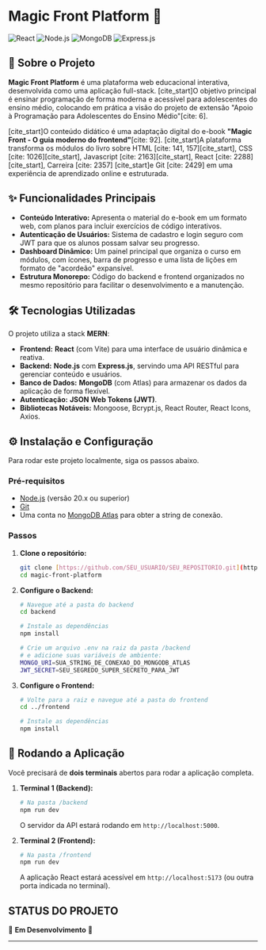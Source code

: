 # Magic Front Platform 🚀

![React](https://img.shields.io/badge/React-20232A?style=for-the-badge&logo=react&logoColor=61DAFB)
![Node.js](https://img.shields.io/badge/Node.js-339933?style=for-the-badge&logo=nodedotjs&logoColor=white)
![MongoDB](https://img.shields.io/badge/MongoDB-47A248?style=for-the-badge&logo=mongodb&logoColor=white)
![Express.js](https://img.shields.io/badge/Express.js-000000?style=for-the-badge&logo=express&logoColor=white)

## 📖 Sobre o Projeto

**Magic Front Platform** é uma plataforma web educacional interativa, desenvolvida como uma aplicação full-stack. [cite_start]O objetivo principal é ensinar programação de forma moderna e acessível para adolescentes do ensino médio, colocando em prática a visão do projeto de extensão "Apoio à Programação para Adolescentes do Ensino Médio"[cite: 6].

[cite_start]O conteúdo didático é uma adaptação digital do e-book **"Magic Front - O guia moderno do frontend"**[cite: 92]. [cite_start]A plataforma transforma os módulos do livro sobre HTML [cite: 141, 157][cite_start], CSS [cite: 1026][cite_start], Javascript [cite: 2163][cite_start], React [cite: 2288][cite_start], Carreira [cite: 2357] [cite_start]e Git [cite: 2429] em uma experiência de aprendizado online e estruturada.

## ✨ Funcionalidades Principais

- **Conteúdo Interativo:** Apresenta o material do e-book em um formato web, com planos para incluir exercícios de código interativos.
- **Autenticação de Usuários:** Sistema de cadastro e login seguro com JWT para que os alunos possam salvar seu progresso.
- **Dashboard Dinâmico:** Um painel principal que organiza o curso em módulos, com ícones, barra de progresso e uma lista de lições em formato de "acordeão" expansível.
- **Estrutura Monorepo:** Código do backend e frontend organizados no mesmo repositório para facilitar o desenvolvimento e a manutenção.

## 🛠️ Tecnologias Utilizadas

O projeto utiliza a stack **MERN**:
- **Frontend:** **React** (com Vite) para uma interface de usuário dinâmica e reativa.
- **Backend:** **Node.js** com **Express.js**, servindo uma API RESTful para gerenciar conteúdo e usuários.
- **Banco de Dados:** **MongoDB** (com Atlas) para armazenar os dados da aplicação de forma flexível.
- **Autenticação:** **JSON Web Tokens (JWT)**.
- **Bibliotecas Notáveis:** Mongoose, Bcrypt.js, React Router, React Icons, Axios.

## ⚙️ Instalação e Configuração

Para rodar este projeto localmente, siga os passos abaixo.

### Pré-requisitos
- [Node.js](https://nodejs.org/) (versão 20.x ou superior)
- [Git](https://git-scm.com/)
- Uma conta no [MongoDB Atlas](https://www.mongodb.com/cloud/atlas) para obter a string de conexão.

### Passos

1.  **Clone o repositório:**
    ```bash
    git clone [https://github.com/SEU_USUARIO/SEU_REPOSITORIO.git](https://github.com/SEU_USUARIO/SEU_REPOSITORIO.git)
    cd magic-front-platform
    ```

2.  **Configure o Backend:**
    ```bash
    # Navegue até a pasta do backend
    cd backend

    # Instale as dependências
    npm install

    # Crie um arquivo .env na raiz da pasta /backend
    # e adicione suas variáveis de ambiente:
    MONGO_URI=SUA_STRING_DE_CONEXAO_DO_MONGODB_ATLAS
    JWT_SECRET=SEU_SEGREDO_SUPER_SECRETO_PARA_JWT
    ```

3.  **Configure o Frontend:**
    ```bash
    # Volte para a raiz e navegue até a pasta do frontend
    cd ../frontend

    # Instale as dependências
    npm install
    ```

## 🚀 Rodando a Aplicação

Você precisará de **dois terminais** abertos para rodar a aplicação completa.

1.  **Terminal 1 (Backend):**
    ```bash
    # Na pasta /backend
    npm run dev
    ```
    O servidor da API estará rodando em `http://localhost:5000`.

2.  **Terminal 2 (Frontend):**
    ```bash
    # Na pasta /frontend
    npm run dev
    ```
    A aplicação React estará acessível em `http://localhost:5173` (ou outra porta indicada no terminal).

##  STATUS DO PROJETO

🚧 **Em Desenvolvimento** 🚧

---
